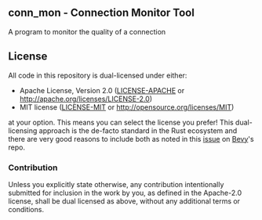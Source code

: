 ## conn_mon - Connection Monitor Tool

 A program to monitor the quality of a connection

## License

All code in this repository is dual-licensed under either:

- Apache License, Version 2.0 ([LICENSE-APACHE](LICENSE-APACHE) or http://apache.org/licenses/LICENSE-2.0)
- MIT license ([LICENSE-MIT](LICENSE-MIT) or http://opensource.org/licenses/MIT)

at your option.
This means you can select the license you prefer!
This dual-licensing approach is the de-facto standard in the Rust ecosystem and there are very good reasons to include both as noted in 
this [issue](https://github.com/bevyengine/bevy/issues/2373) on [Bevy](https://bevyengine.org)'s repo.

### Contribution

Unless you explicitly state otherwise, any contribution intentionally submitted
for inclusion in the work by you, as defined in the Apache-2.0 license, shall
be dual licensed as above, without any additional terms or conditions.
